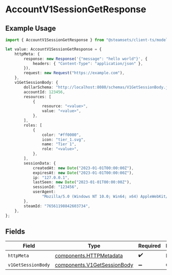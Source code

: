 # AccountV1SessionGetResponse

## Example Usage

```typescript
import { AccountV1SessionGetResponse } from "@steamsets/client-ts/models/operations";

let value: AccountV1SessionGetResponse = {
    httpMeta: {
        response: new Response('{"message": "hello world"}', {
            headers: { "Content-Type": "application/json" },
        }),
        request: new Request("https://example.com"),
    },
    v1GetSessionBody: {
        dollarSchema: "http://localhost:8080/schemas/V1GetSessionBody.json",
        accountId: 123456,
        resources: [
            {
                resource: "<value>",
                value: "<value>",
            },
        ],
        roles: [
            {
                color: "#ff0000",
                icon: "tier_1.svg",
                name: "Tier 1",
                role: "<value>",
            },
        ],
        sessionData: {
            createdAt: new Date("2023-01-01T00:00:00Z"),
            expiresAt: new Date("2023-01-01T00:00:00Z"),
            ip: "127.0.0.1",
            lastSeen: new Date("2023-01-01T00:00:00Z"),
            sessionId: "123456",
            userAgent:
                "Mozilla/5.0 (Windows NT 10.0; Win64; x64) AppleWebKit/537.36 (KHTML, like Gecko) Chrome/91.0.4472.124 Safari/537.36",
        },
        steamId: "76561198842603734",
    },
};
```

## Fields

| Field                                                                      | Type                                                                       | Required                                                                   | Description                                                                |
| -------------------------------------------------------------------------- | -------------------------------------------------------------------------- | -------------------------------------------------------------------------- | -------------------------------------------------------------------------- |
| `httpMeta`                                                                 | [components.HTTPMetadata](../../models/components/httpmetadata.md)         | :heavy_check_mark:                                                         | N/A                                                                        |
| `v1GetSessionBody`                                                         | [components.V1GetSessionBody](../../models/components/v1getsessionbody.md) | :heavy_minus_sign:                                                         | OK                                                                         |